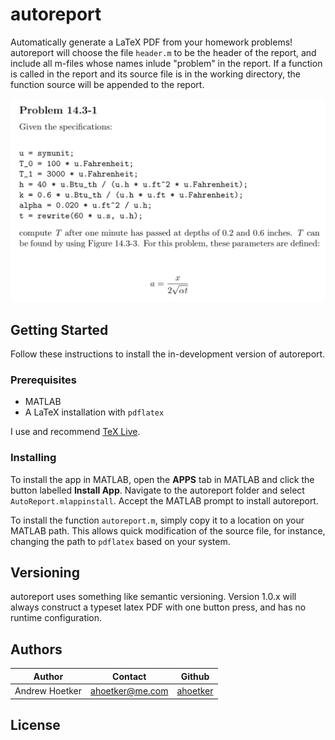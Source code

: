 # autoreport

Automatically generate a LaTeX PDF from your homework problems! autoreport
will choose the file `header.m` to be the header of the report, and include
all m-files whose names inlude "problem" in the report. If a function is called
in the report and its source file is in the working directory, the function source
will be appended to the report.

![Output](autoreport.png)

## Getting Started

Follow these instructions to install the in-development version of autoreport.

### Prerequisites

+ MATLAB
+ A LaTeX installation with `pdflatex`

I use and recommend [TeX Live](https://www.tug.org/texlive/).

### Installing

To install the app in MATLAB, open the **APPS** tab in MATLAB and click the button
labelled **Install App**. Navigate to the autoreport folder and select `AutoReport.mlappinstall`.
Accept the MATLAB prompt to install autoreport. 

To install the function `autoreport.m`, simply copy it to a location on your MATLAB path. This allows
quick modification of the source file, for instance, changing the path to `pdflatex` based on your system.  

## Versioning

autoreport uses something like semantic versioning. Version 1.0.x will always construct
a typeset latex PDF with one button press, and has no runtime configuration.

## Authors

Author | Contact | Github
--- | --- | ---
Andrew Hoetker | ahoetker@me.com | [ahoetker](https://github.com/ahoetker)

## License
